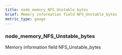 ```yaml
---
title: node_memory_NFS_Unstable_bytes
brief: Memory information field NFS_Unstable_bytes
metric_type: gauge
---
```

### node_memory_NFS_Unstable_bytes

Memory information field NFS_Unstable_bytes